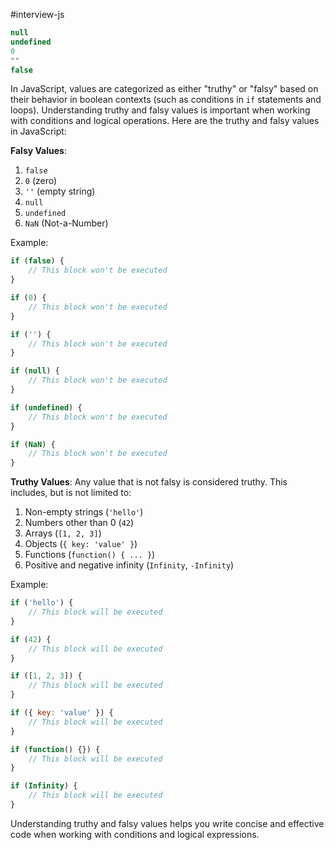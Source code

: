 #interview-js 

```js
null
undefined
0
""
false
```

In JavaScript, values are categorized as either "truthy" or "falsy" based on their behavior in boolean contexts (such as conditions in `if` statements and loops). Understanding truthy and falsy values is important when working with conditions and logical operations. Here are the truthy and falsy values in JavaScript:

**Falsy Values**:
1. `false`
2. `0` (zero)
3. `''` (empty string)
4. `null`
5. `undefined`
6. `NaN` (Not-a-Number)

Example:
```javascript
if (false) {
    // This block won't be executed
}

if (0) {
    // This block won't be executed
}

if ('') {
    // This block won't be executed
}

if (null) {
    // This block won't be executed
}

if (undefined) {
    // This block won't be executed
}

if (NaN) {
    // This block won't be executed
}
```

**Truthy Values**:
Any value that is not falsy is considered truthy. This includes, but is not limited to:
1. Non-empty strings (`'hello'`)
2. Numbers other than 0 (`42`)
3. Arrays (`[1, 2, 3]`)
4. Objects (`{ key: 'value' }`)
5. Functions (`function() { ... }`)
6. Positive and negative infinity (`Infinity`, `-Infinity`)

Example:
```javascript
if ('hello') {
    // This block will be executed
}

if (42) {
    // This block will be executed
}

if ([1, 2, 3]) {
    // This block will be executed
}

if ({ key: 'value' }) {
    // This block will be executed
}

if (function() {}) {
    // This block will be executed
}

if (Infinity) {
    // This block will be executed
}
```

Understanding truthy and falsy values helps you write concise and effective code when working with conditions and logical expressions.